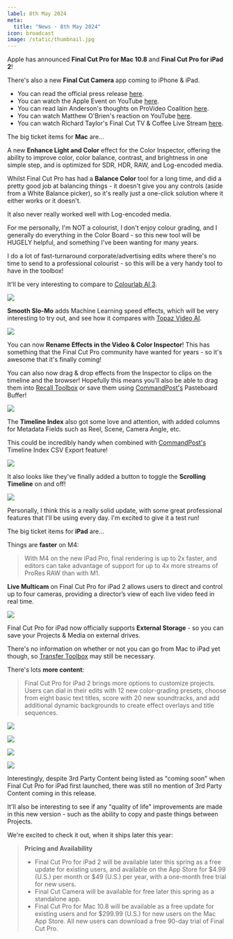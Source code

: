 ```yaml
---
label: 8th May 2024
meta:
  title: "News - 8th May 2024"
icon: broadcast
image: /static/thumbnail.jpg
---
```


Apple has announced **Final Cut Pro for Mac 10.8** and **Final Cut Pro for iPad 2**!

There's also a new **Final Cut Camera** app coming to iPhone & iPad.

- You can read the official press release [here](https://www.apple.com/newsroom/2024/05/final-cut-pro-transforms-video-creation-with-live-multicam-on-ipad-and-new-ai-features-on-mac/).
- You can watch the Apple Event on YouTube [here](https://www.youtube.com/watch?v=f1J38FlDKxo).
- You can read Iain Anderson's thoughts on ProVideo Coalition [here](https://www.provideocoalition.com/final-cut-pro-10-8-for-mac-announced/).
- You can watch Matthew O'Brien's reaction on YouTube [here](https://www.youtube.com/watch?v=KpqQi6BBlYY).
- You can watch Richard Taylor's Final Cut TV & Coffee Live Stream [here](https://www.youtube.com/watch?v=1J7zdaqlcl0).

The big ticket items for **Mac** are...

A new **Enhance Light and Color** effect for the Color Inspector, offering the ability to improve color, color balance, contrast, and brightness in one simple step, and is optimized for SDR, HDR, RAW, and Log-encoded media.

Whilst Final Cut Pro has had a **Balance Color** tool for a long time, and did a pretty good job at balancing things - it doesn't give you any controls (aside from a White Balance picker), so it's really just a one-click solution where it either works or it doesn't.

It also never really worked well with Log-encoded media.

For me personally, I'm NOT a colourist, I don't enjoy colour grading, and I generally do everything in the Color Board - so this new tool will be HUGELY helpful, and something I've been wanting for many years.

I do a lot of fast-turnaround corporate/advertising edits where there's no time to send to a professional colourist - so this will be a very handy tool to have in the toolbox!

It'll be very interesting to compare to [Colourlab AI 3](https://colourlab.ai).

![](/static/enhance-light-and-color.jpg)

**Smooth Slo-Mo** adds Machine Learning speed effects, which will be very interesting to try out, and see how it compares with [Topaz Video AI](https://www.topazlabs.com/topaz-video-ai).

![](/static/smooth-slow-mo.jpg)

You can now **Rename Effects in the Video & Color Inspector**! This has something that the Final Cut Pro community have wanted for years - so it's awesome that it's finally coming!

You can also now drag & drop effects from the Inspector to clips on the timeline and the browser! Hopefully this means you'll also be able to drag them into [Recall Toolbox](https://recalltoolbox.fcp.cafe) or save them using [CommandPost's](https://commandpost.io) Pasteboard Buffer!

![](/static/rename-inspector.jpg)

The **Timeline Index** also got some love and attention, with added columns for Metadata Fields such as Reel, Scene, Camera Angle, etc.

This could be incredibly handy when combined with [CommandPost's](https://commandpost.io) Timeline Index CSV Export feature!

![](/static/timeline-index.jpg)

It also looks like they've finally added a button to toggle the **Scrolling Timeline** on and off!

![](/static/scrolling-timeline.jpg)

Personally, I think this is a really solid update, with some great professional features that I'll be using every day. I'm excited to give it a test run!

The big ticket items for **iPad** are...

Things are **faster** on M4:

> With M4 on the new iPad Pro, final rendering is up to 2x faster, and editors can take advantage of support for up to 4x more streams of ProRes RAW than with M1.

**Live Multicam** on Final Cut Pro for iPad 2 allows users to direct and control up to four cameras, providing a director’s view of each live video feed in real time.

![](/static/ipad-multicam.jpg)

Final Cut Pro for iPad now officially supports **External Storage** - so you can save your Projects & Media on external drives.

There's no information on whether or not you can go from Mac to iPad yet though, so [Transfer Toolbox](https://transfertoolbox.fcp.cafe) may still be necessary.

There's lots **more content**:

> Final Cut Pro for iPad 2 brings more options to customize projects. Users can dial in their edits with 12 new color-grading presets, choose from eight basic text titles, score with 20 new soundtracks, and add additional dynamic backgrounds to create effect overlays and title sequences.

![](/static/dynamic-glitch-backgrounds.jpg)

![](/static/grading-presets.jpg)

![](/static/soundtracks.jpg)

![](/static/text-titles.jpg)

Interestingly, despite 3rd Party Content being listed as "coming soon" when Final Cut Pro for iPad first launched, there was still no mention of 3rd Party Content coming in this release.

It'll also be interesting to see if any "quality of life" improvements are made in this new version - such as the ability to copy and paste things between Projects.

We're excited to check it out, when it ships later this year:

> **Pricing and Availability**
> - Final Cut Pro for iPad 2 will be available later this spring as a free update for existing users, and available on the App Store for $4.99 (U.S.) per month or $49 (U.S.) per year, with a one-month free trial for new users.
> - Final Cut Camera will be available for free later this spring as a standalone app.
> - Final Cut Pro for Mac 10.8 will be available as a free update for existing users and for $299.99 (U.S.) for new users on the Mac App Store. All new users can download a free 90-day trial of Final Cut Pro.